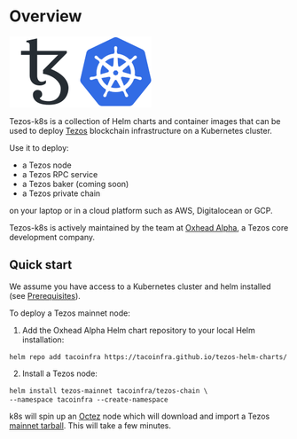 # Overview

![Tezos](./static/img/tezos-black.svg)![Kubernetes](./static/img/kubernetes.svg)

Tezos-k8s is a collection of Helm charts and container images that can be used to deploy [Tezos](https://tezos.com) blockchain infrastructure on a Kubernetes cluster.

Use it to deploy:

* a Tezos node
* a Tezos RPC service
* a Tezos baker (coming soon)
* a Tezos private chain

on your laptop or in a cloud platform such as AWS, Digitalocean or GCP.

Tezos-k8s is actively maintained by the team at [Oxhead Alpha](https://tacoinfra.com), a Tezos core development company.

## Quick start

We assume you have access to a Kubernetes cluster and helm installed (see [Prerequisites](Prerequisites)).

To deploy a Tezos mainnet node:

1. Add the Oxhead Alpha Helm chart repository to your local Helm installation:

```
helm repo add tacoinfra https://tacoinfra.github.io/tezos-helm-charts/
```

2. Install a Tezos node:

```
helm install tezos-mainnet tacoinfra/tezos-chain \
--namespace tacoinfra --create-namespace
```

k8s will spin up an [Octez](https://tezos.gitlab.io/) node which will download and import a Tezos [mainnet tarball](https://tezos.gitlab.io/). This will take a few minutes.
